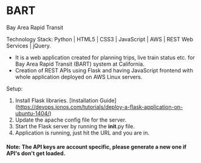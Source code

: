# BART
Bay Area Rapid Transit

Technology Stack: Python | HTML5 | CSS3 | JavaScript | AWS | REST Web Services | jQuery.

* It is a web application created for planning trips, live train status etc. for Bay Area Rapid Transit (BART) system at California.
* Creation of REST APIs using Flask and having JavaScript frontend with whole application deployed on AWS Linux servers.

Setup:
1) Install Flask libraries. [Installation Guide] (https://devops.ionos.com/tutorials/deploy-a-flask-application-on-ubuntu-1404/)
2) Update the apache config file for the server.
2) Start the Flask server by running the __init__.py file.
3) Application is running, just hit the URL and you are in.

#### Note: The API keys are account specific, please generate a new one if API's don't get loaded.
